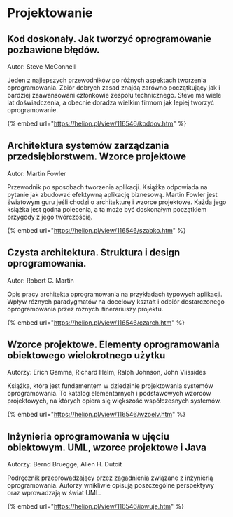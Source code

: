 # Projektowanie

## Kod doskonały. Jak tworzyć oprogramowanie pozbawione błędów.

Autor: Steve McConnell

Jeden z najlepszych przewodników po różnych aspektach tworzenia oprogramowania. Zbiór dobrych zasad znajdą zarówno początkujący jak i bardziej zaawansowani członkowie zespołu technicznego. Steve ma wiele lat doświadczenia, a obecnie doradza wielkim firmom jak lepiej tworzyć oprogramowanie.

{% embed url="https://helion.pl/view/116546/koddov.htm" %}

## Architektura systemów zarządzania przedsiębiorstwem. Wzorce projektowe

Autor: Martin Fowler

Przewodnik po sposobach tworzenia aplikacji. Książka odpowiada na pytanie jak zbudować efektywną aplikację biznesową. Martin Fowler jest światowym guru jeśli chodzi o architekturę i wzorce projektowe. Każda jego książka jest godna polecenia, a ta może być doskonałym początkiem przygody z jego twórczością.

{% embed url="https://helion.pl/view/116546/szabko.htm" %}

## Czysta architektura. Struktura i design oprogramowania.

Autor: Robert C. Martin

Opis pracy architekta oprogramowania na przykładach typowych aplikacji. Wpływ różnych paradygmatów na docelowy kształt i odbiór dostarczonego oprogramowania przez różnych itinerariuszy projektu.

{% embed url="https://helion.pl/view/116546/czarch.htm" %}

## Wzorce projektowe. Elementy oprogramowania obiektowego wielokrotnego użytku

Autorzy: Erich Gamma, Richard Helm, Ralph Johnson, John Vlissides

Książka, która jest fundamentem w dziedzinie projektowania systemów oprogramowania. To katalog elementarnych i podstawowych wzorców projektowych, na których opiera się większość współczesnych systemów.

{% embed url="https://helion.pl/view/116546/wzoelv.htm" %}

## Inżynieria oprogramowania w ujęciu obiektowym. UML, wzorce projektowe i Java

Autorzy: Bernd Bruegge, Allen H. Dutoit

Podręcznik przeprowadzający przez zagadnienia związane z inżynierią oprogramowania. Autorzy wnikliwie opisują poszczególne perspektywy oraz wprowadzają w świat UML.

{% embed url="https://helion.pl/view/116546/iowuje.htm" %}



